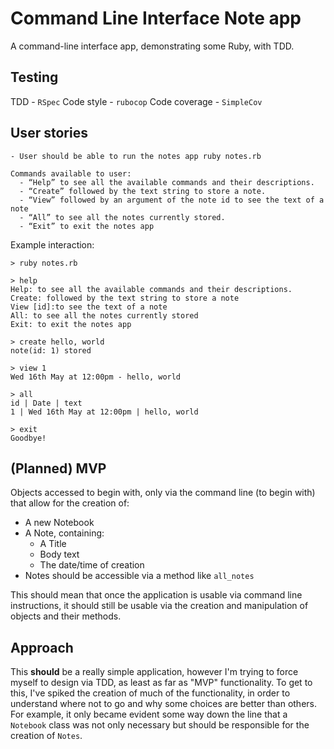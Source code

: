# Command Line Interface Note app

A command-line interface app, demonstrating some Ruby, with TDD.

## Testing

TDD - `RSpec`
Code style - `rubocop`
Code coverage - `SimpleCov`

## User stories

```
- User should be able to run the notes app ruby notes.rb

Commands available to user:
  - “Help” to see all the available commands and their descriptions.
  - “Create” followed by the text string to store a note.
  - “View” followed by an argument of the note id to see the text of a note
  - “All” to see all the notes currently stored.
  - “Exit” to exit the notes app

```

Example interaction:
```
> ruby notes.rb

> help
Help: to see all the available commands and their descriptions.
Create: followed by the text string to store a note
View [id]:to see the text of a note
All: to see all the notes currently stored
Exit: to exit the notes app

> create hello, world
note(id: 1) stored

> view 1
Wed 16th May at 12:00pm - hello, world

> all
id | Date | text
1 | Wed 16th May at 12:00pm | hello, world

> exit
Goodbye!
```

## (Planned) MVP

Objects accessed to begin with, only via the command line (to begin with) that allow for the creation of:

- A new Notebook
- A Note, containing:
  - A Title
  - Body text
  - The date/time of creation
- Notes should be accessible via a method like `all_notes`

This should mean that once the application is usable via command line instructions, it should still be usable via the creation and manipulation of objects and their methods.

## Approach

This __should__ be a really simple application, however I'm trying to force myself to design via TDD, as least as far as "MVP" functionality. To get to this, I've spiked the creation of much of the functionality, in order to understand where not to go and why some choices are better than others. For example, it only became evident some way down the line that a `Notebook` class was not only necessary but should be responsible for the creation of `Notes`.
